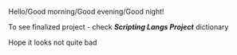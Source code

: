 Hello/Good morning/Good evening/Good night!

To see finalized project - check ***Scripting Langs Project*** dictionary

Hope it looks not quite bad
